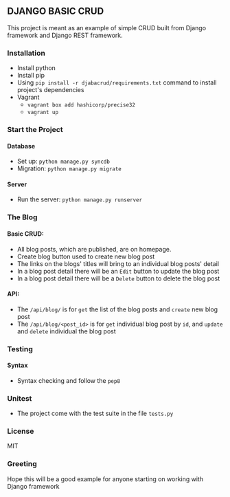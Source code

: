 ## DJANGO BASIC CRUD

This project is meant as an example of simple CRUD built from Django framework and Django REST framework.


### Installation
  * Install python
  * Install pip
  * Using `pip install -r djabacrud/requirements.txt` command to install project's dependencies
  * Vagrant
    + `vagrant box add hashicorp/precise32`
    + `vagrant up`


### Start the Project

#### Database
  * Set up: `python manage.py syncdb`
  * Migration: `python manage.py migrate`

#### Server
  * Run the server: `python manage.py runserver`


### The Blog

#### Basic CRUD:
  * All blog posts, which are published, are on homepage.
  * Create blog button used to create new blog post
  * The links on the blogs' titles will bring to an individual blog posts' detail
  * In a blog post detail there will be an `Edit` button to update the blog post
  * In a blog post detail there will be a `Delete` button to delete the blog post

#### API:
  * The `/api/blog/` is for `get` the list of the blog posts and `create` new blog post
  * The `/api/blog/<post_id>` is for `get` individual blog post by `id`, and `update` and `delete` individual the blog post


### Testing

#### Syntax
  * Syntax checking and follow the `pep8`

### Unitest
  * The project come with the test suite in the file `tests.py`

### License
MIT

### Greeting
Hope this will be a good example for anyone starting on working with Django framework
